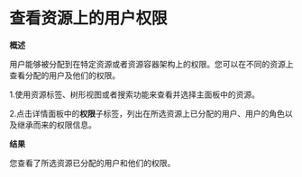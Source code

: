 # 查看资源上的用户权限

**概述**

用户能够被分配到在特定资源或者资源容器架构上的权限。您可以在不同的资源上查看分配的用户及他们的权限。

1.使用资源标签、树形视图或者搜索功能来查看并选择主面板中的资源。

2.点击详情面板中的**权限**子标签，列出在所选资源上已分配的用户、用户的角色以及继承而来的权限信息。

**结果**

您查看了所选资源已分配的用户和他们的权限。

